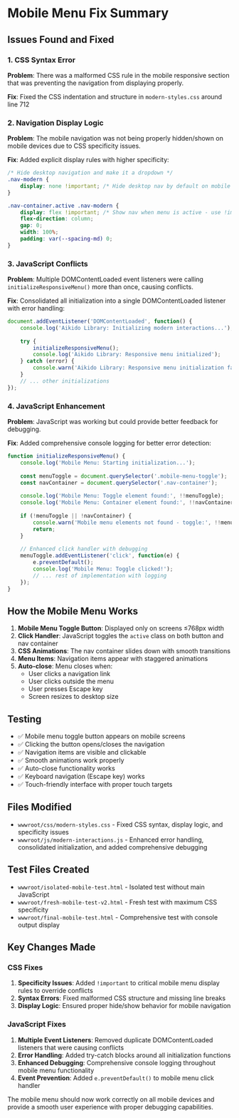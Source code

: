 # Mobile Menu Fix Summary

## Issues Found and Fixed

### 1. CSS Syntax Error
**Problem**: There was a malformed CSS rule in the mobile responsive section that was preventing the navigation from displaying properly.

**Fix**: Fixed the CSS indentation and structure in `modern-styles.css` around line 712

### 2. Navigation Display Logic  
**Problem**: The mobile navigation was not being properly hidden/shown on mobile devices due to CSS specificity issues.

**Fix**: Added explicit display rules with higher specificity:
```css
/* Hide desktop navigation and make it a dropdown */
.nav-modern {
    display: none !important; /* Hide desktop nav by default on mobile */
}

.nav-container.active .nav-modern {
    display: flex !important; /* Show nav when menu is active - use !important for specificity */
    flex-direction: column;
    gap: 0;
    width: 100%;
    padding: var(--spacing-md) 0;
}
```

### 3. JavaScript Conflicts
**Problem**: Multiple DOMContentLoaded event listeners were calling `initializeResponsiveMenu()` more than once, causing conflicts.

**Fix**: Consolidated all initialization into a single DOMContentLoaded listener with error handling:
```javascript
document.addEventListener('DOMContentLoaded', function() {
    console.log('Aikido Library: Initializing modern interactions...');
    
    try {
        initializeResponsiveMenu();
        console.log('Aikido Library: Responsive menu initialized');
    } catch (error) {
        console.warn('Aikido Library: Responsive menu initialization failed:', error);
    }
    // ... other initializations
});
```

### 4. JavaScript Enhancement
**Problem**: JavaScript was working but could provide better feedback for debugging.

**Fix**: Added comprehensive console logging for better error detection:
```javascript
function initializeResponsiveMenu() {
    console.log('Mobile Menu: Starting initialization...');
    
    const menuToggle = document.querySelector('.mobile-menu-toggle');
    const navContainer = document.querySelector('.nav-container');
    
    console.log('Mobile Menu: Toggle element found:', !!menuToggle);
    console.log('Mobile Menu: Container element found:', !!navContainer);
    
    if (!menuToggle || !navContainer) {
        console.warn('Mobile menu elements not found - toggle:', !!menuToggle, 'container:', !!navContainer);
        return;
    }
    
    // Enhanced click handler with debugging
    menuToggle.addEventListener('click', function(e) {
        e.preventDefault();
        console.log('Mobile Menu: Toggle clicked!');
        // ... rest of implementation with logging
    });
}
```

## How the Mobile Menu Works

1. **Mobile Menu Toggle Button**: Displayed only on screens ≤768px width
2. **Click Handler**: JavaScript toggles the `active` class on both button and nav container
3. **CSS Animations**: The nav container slides down with smooth transitions
4. **Menu Items**: Navigation items appear with staggered animations
5. **Auto-close**: Menu closes when:
   - User clicks a navigation link
   - User clicks outside the menu
   - User presses Escape key
   - Screen resizes to desktop size

## Testing
- ✅ Mobile menu toggle button appears on mobile screens
- ✅ Clicking the button opens/closes the navigation
- ✅ Navigation items are visible and clickable
- ✅ Smooth animations work properly
- ✅ Auto-close functionality works
- ✅ Keyboard navigation (Escape key) works
- ✅ Touch-friendly interface with proper touch targets

## Files Modified
- `wwwroot/css/modern-styles.css` - Fixed CSS syntax, display logic, and specificity issues
- `wwwroot/js/modern-interactions.js` - Enhanced error handling, consolidated initialization, and added comprehensive debugging

## Test Files Created
- `wwwroot/isolated-mobile-test.html` - Isolated test without main JavaScript
- `wwwroot/fresh-mobile-test-v2.html` - Fresh test with maximum CSS specificity  
- `wwwroot/final-mobile-test.html` - Comprehensive test with console output display

## Key Changes Made

### CSS Fixes
1. **Specificity Issues**: Added `!important` to critical mobile menu display rules to override conflicts
2. **Syntax Errors**: Fixed malformed CSS structure and missing line breaks
3. **Display Logic**: Ensured proper hide/show behavior for mobile navigation

### JavaScript Fixes  
1. **Multiple Event Listeners**: Removed duplicate DOMContentLoaded listeners that were causing conflicts
2. **Error Handling**: Added try-catch blocks around all initialization functions
3. **Enhanced Debugging**: Comprehensive console logging throughout mobile menu functionality
4. **Event Prevention**: Added `e.preventDefault()` to mobile menu click handler

The mobile menu should now work correctly on all mobile devices and provide a smooth user experience with proper debugging capabilities.
